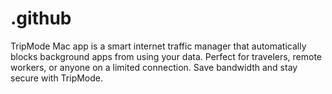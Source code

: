 # .github
TripMode Mac app is a smart internet traffic manager that automatically blocks background apps from using your data. Perfect for travelers, remote workers, or anyone on a limited connection. Save bandwidth and stay secure with TripMode.
